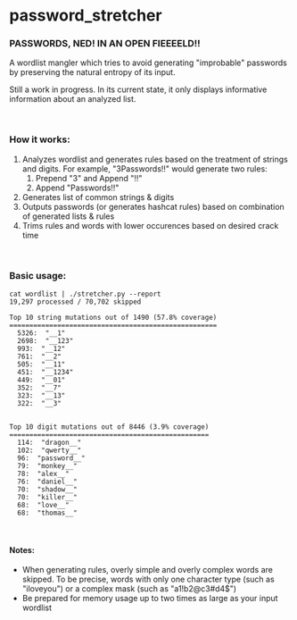 # password_stretcher
### PASSWORDS, NED!  IN AN OPEN FIEEEELD!!

A wordlist mangler which tries to avoid generating "improbable" passwords by preserving the natural entropy of its input.

Still a work in progress.  In its current state, it only displays informative information about an analyzed list.

<br>

### How it works:

<ol>
	<li>
		Analyzes wordlist and generates rules based on the treatment of strings and digits.
		For example, "3Passwords!!" would generate two rules:
		<ol>
			<li>Prepend "3" and Append "!!"</li>
			<li>Append "Passwords!!"</li>
		</ol>
	</li>
	<li>Generates list of common strings &amp; digits</li>
	<li>Outputs passwords (or generates hashcat rules) based on combination of generated lists &amp; rules</li>
	<li>Trims rules and words with lower occurences based on desired crack time</li>
</ol>


<br>

### Basic usage:
~~~~
cat wordlist | ./stretcher.py --report
19,297 processed / 70,702 skipped          

Top 10 string mutations out of 1490 (57.8% coverage)
====================================================
  5326:  "__1"
  2698:  "__123"
  993:  "__12"
  761:  "__2"
  505:  "__11"
  451:  "__1234"
  449:  "__01"
  352:  "__7"
  323:  "__13"
  322:  "__3"


Top 10 digit mutations out of 8446 (3.9% coverage)
==================================================
  114:  "dragon__"
  102:  "qwerty__"
  96:  "password__"
  79:  "monkey__"
  78:  "alex__"
  76:  "daniel__"
  70:  "shadow__"
  70:  "killer__"
  68:  "love__"
  68:  "thomas__"
~~~~

<br>

#### Notes:
<ul>
	<li>When generating rules, overly simple and overly complex words are skipped.  To be precise, words with only one character type (such as "iloveyou") or a complex mask (such as "a1!b2@c3#d4$")</li>
	<li>Be prepared for memory usage up to two times as large as your input wordlist</li>
</ul>